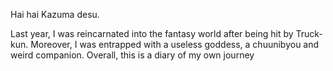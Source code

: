 Hai hai Kazuma desu.

Last year, I was reincarnated into the fantasy world after being hit by Truck-kun. Moreover, I was entrapped with a useless goddess, a chuunibyou and weird companion. Overall, this is a diary of my own journey 